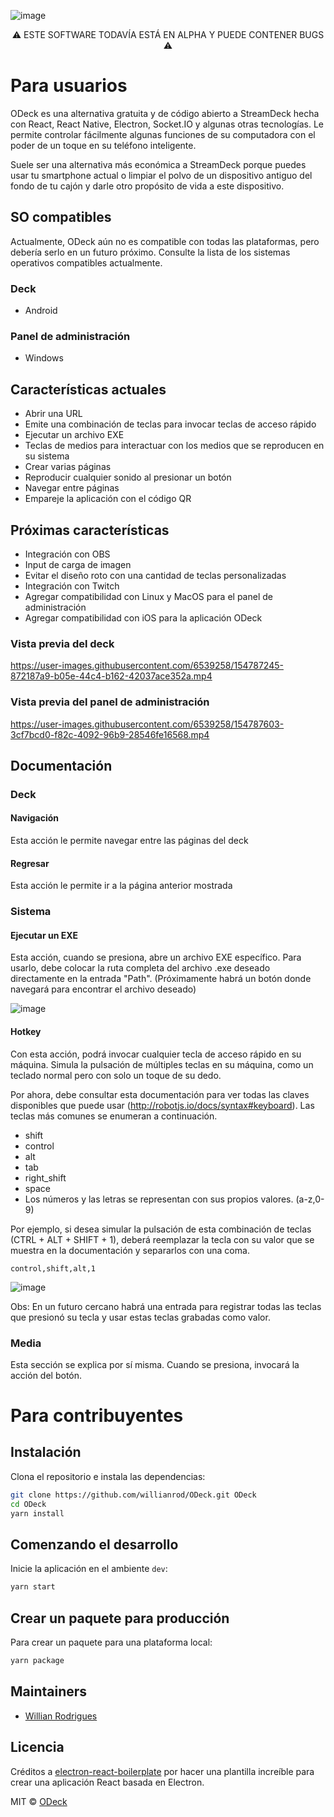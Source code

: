 ![image](https://user-images.githubusercontent.com/6539258/154814361-066e5010-40a8-4820-a706-ed9803a319a1.png)

<div align="center">
⚠️ ESTE SOFTWARE TODAVÍA ESTÁ EN ALPHA Y PUEDE CONTENER BUGS ⚠️
</div>
  
# Para usuarios

ODeck es una alternativa gratuita y de código abierto a StreamDeck hecha con React, React Native, Electron, Socket.IO y algunas otras tecnologías. Le permite controlar fácilmente algunas funciones de su computadora con el poder de un toque en su teléfono inteligente.

Suele ser una alternativa más económica a StreamDeck porque puedes usar tu smartphone actual o limpiar el polvo de un dispositivo antiguo del fondo de tu cajón y darle otro propósito de vida a este dispositivo.

## SO compatibles

Actualmente, ODeck aún no es compatible con todas las plataformas, pero debería serlo en un futuro próximo. Consulte la lista de los sistemas operativos compatibles actualmente.

### Deck

- Android

### Panel de administración

- Windows

## Características actuales

- Abrir una URL
- Emite una combinación de teclas para invocar teclas de acceso rápido
- Ejecutar un archivo EXE
- Teclas de medios para interactuar con los medios que se reproducen en su sistema
- Crear varias páginas
- Reproducir cualquier sonido al presionar un botón
- Navegar entre páginas
- Empareje la aplicación con el código QR

## Próximas características

- Integración con OBS
- Input de carga de imagen
- Evitar el diseño roto con una cantidad de teclas personalizadas
- Integración con Twitch
- Agregar compatibilidad con Linux y MacOS para el panel de administración
- Agregar compatibilidad con iOS para la aplicación ODeck

### Vista previa del deck

https://user-images.githubusercontent.com/6539258/154787245-872187a9-b05e-44c4-b162-42037ace352a.mp4

### Vista previa del panel de administración

https://user-images.githubusercontent.com/6539258/154787603-3cf7bcd0-f82c-4092-96b9-28546fe16568.mp4

## Documentación

### Deck

#### Navigación

Esta acción le permite navegar entre las páginas del deck

#### Regresar

Esta acción le permite ir a la página anterior mostrada

### Sistema

#### Ejecutar un EXE

Esta acción, cuando se presiona, abre un archivo EXE específico. Para usarlo, debe colocar la ruta completa del archivo .exe deseado directamente en la entrada "Path". (Próximamente habrá un botón donde navegará para encontrar el archivo deseado)

![image](https://user-images.githubusercontent.com/6539258/154814786-f08d6a64-04b2-4bfc-833f-6d68076fdf55.png)

#### Hotkey

Con esta acción, podrá invocar cualquier tecla de acceso rápido en su máquina. Simula la pulsación de múltiples teclas en su máquina, como un teclado normal pero con solo un toque de su dedo.

Por ahora, debe consultar esta documentación para ver todas las claves disponibles que puede usar (http://robotjs.io/docs/syntax#keyboard). Las teclas más comunes se enumeran a continuación.

- shift
- control
- alt
- tab
- right_shift
- space
- Los números y las letras se representan con sus propios valores. (a-z,0-9)

Por ejemplo, si desea simular la pulsación de esta combinación de teclas (CTRL + ALT + SHIFT + 1), deberá reemplazar la tecla con su valor que se muestra en la documentación y separarlos con una coma.

`control,shift,alt,1`

![image](https://user-images.githubusercontent.com/6539258/154814990-24aa87ed-6bb4-4cd1-8836-c7ade215749b.png)

Obs: En un futuro cercano habrá una entrada para registrar todas las teclas que presionó su tecla y usar estas teclas grabadas como valor.

### Media

Esta sección se explica por sí misma. Cuando se presiona, invocará la acción del botón.

# Para contribuyentes

## Instalación

Clona el repositorio e instala las dependencias:

```bash
git clone https://github.com/willianrod/ODeck.git ODeck
cd ODeck
yarn install
```

## Comenzando el desarrollo

Inicie la aplicación en el ambiente `dev`:

```bash
yarn start
```

## Crear un paquete para producción

Para crear un paquete para una plataforma local:

```bash
yarn package
```

## Maintainers

- [Willian Rodrigues](https://github.com/WillianRod)

## Licencia

Créditos a [electron-react-boilerplate](https://github.com/electron-react-boilerplate/electron-react-boilerplate) por hacer una plantilla increíble para crear una aplicación React basada en Electron.

MIT © [ODeck](https://github.com/WillianRod/ODeck)
